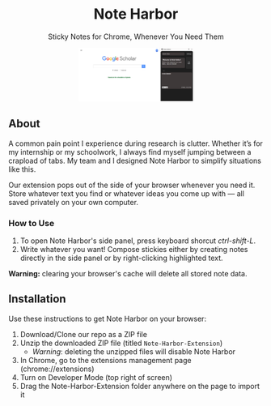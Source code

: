 <!-- markdownlint-disable-next-line -->
<div align="center">

  <!-- markdownlint-disable-next-line -->
  # Note Harbor

Sticky Notes for Chrome, 
Whenever You Need Them

  <img src="https://github.com/Note-Harbor/Note-Harbor-Extension/blob/main/img/note-harbor-demo-sceenshot.png" alt="Note Harbor Demo" width="45%" height = "20%"/>

</div>

## About

A common pain point I experience during research is clutter. Whether it’s for my internship or my schoolwork, I always find myself jumping between a crapload of tabs. My team and I designed Note Harbor to simplify situations like this. 

Our extension pops out of the side of your browser whenever you need it. Store whatever text you find or whatever ideas you come up with — all saved privately on your own computer.

### How to Use

1. To open Note Harbor's side panel, press keyboard shorcut *ctrl-shift-L*.
2. Write whatever you want! Compose stickies either by creating notes directly in the side panel or by right-clicking highlighted text.

**Warning:** clearing your browser's cache will delete all stored note data.

## Installation

Use these instructions to get Note Harbor on your browser:

1. Download/Clone our repo as a ZIP file
2. Unzip the downloaded ZIP file (titled `Note-Harbor-Extension`)
   * *Warning*: deleting the unzipped files will disable Note Harbor
4. In Chrome, go to the extensions management page (chrome://extensions)
5. Turn on Developer Mode (top right of screen)
6. Drag the Note-Harbor-Extension folder anywhere on the page to import it